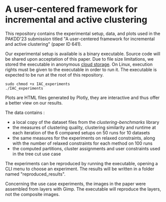 # A user-centered framework for incremental and active clustering

This repository contains the experimental setup, data, and plots used in the PAKDD'23 submission titled "A user-centered framework for incremental and active clustering" (paper ID 641).

Our experimental setup is available is a binary executable. Source code will be shared upon acceptation of this paper.
Due to file size limitations, we stored the executable in anonymous [cloud storage](https://drive.proton.me/urls/5Q8DHMSSYW#0qj9E4Yk8wNI). 
On Linux, execution rights must be given to the executable in order to run it.
The executable is expected to be run at the root of this repository.

```
sudo chmod +x IAC_experiments
./IAC_experiments
```

Plots are HTML files generated by Plotly, they are interactive and thus offer a better view on our results.

The data contains :
- a local copy of the dataset files from the *clustering-benchmarks* library
- the measures of clustering quality, clustering similarity and runtime at each iteration of the 6 compared setups on 50 runs for 10 datasets
- the same measures for the experiments on relaxed constraints, along with the number of relaxed constraints for each method on 100 runs
- the computed partitions, cluster assignments and user constraints used in the tree cut use case

The experiments can be reproduced by running the executable, opening a CLI menu to choose an experiment. The results will be written in a folder named "reproduced_results".

Concerning the use case experiments, the images in the paper were assembled from layers with Gimp. The executable will reproduce the layers, not the composite images.
